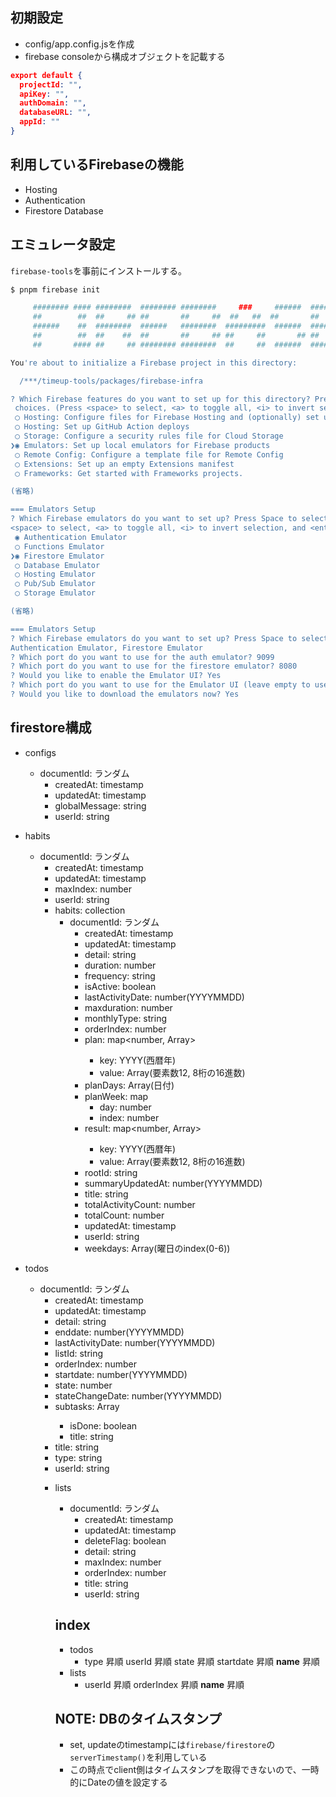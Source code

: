 ## 初期設定
* config/app.config.jsを作成
* firebase consoleから構成オブジェクトを記載する

```json
export default {
  projectId: "",
  apiKey: "",
  authDomain: "",
  databaseURL: "",
  appId: ""
}
```

## 利用しているFirebaseの機能
* Hosting
* Authentication
* Firestore Database

## エミュレータ設定

`firebase-tools`を事前にインストールする。

```bash
$ pnpm firebase init

     ######## #### ########  ######## ########     ###     ######  ########
     ##        ##  ##     ## ##       ##     ##  ##   ##  ##       ##
     ######    ##  ########  ######   ########  #########  ######  ######
     ##        ##  ##    ##  ##       ##     ## ##     ##       ## ##
     ##       #### ##     ## ######## ########  ##     ##  ######  ########

You're about to initialize a Firebase project in this directory:

  /***/timeup-tools/packages/firebase-infra

? Which Firebase features do you want to set up for this directory? Press Space to select features, then Enter to confirm your
 choices. (Press <space> to select, <a> to toggle all, <i> to invert selection, and <enter> to proceed)
 ◯ Hosting: Configure files for Firebase Hosting and (optionally) set up GitHub Action deploys
 ◯ Hosting: Set up GitHub Action deploys
 ◯ Storage: Configure a security rules file for Cloud Storage
❯◉ Emulators: Set up local emulators for Firebase products
 ◯ Remote Config: Configure a template file for Remote Config
 ◯ Extensions: Set up an empty Extensions manifest
 ◯ Frameworks: Get started with Frameworks projects.

(省略)

=== Emulators Setup
? Which Firebase emulators do you want to set up? Press Space to select emulators, then Enter to confirm your choices. (Press
<space> to select, <a> to toggle all, <i> to invert selection, and <enter> to proceed)
 ◉ Authentication Emulator
 ◯ Functions Emulator
❯◉ Firestore Emulator
 ◯ Database Emulator
 ◯ Hosting Emulator
 ◯ Pub/Sub Emulator
 ◯ Storage Emulator

(省略)

=== Emulators Setup
? Which Firebase emulators do you want to set up? Press Space to select emulators, then Enter to confirm your choices.
Authentication Emulator, Firestore Emulator
? Which port do you want to use for the auth emulator? 9099
? Which port do you want to use for the firestore emulator? 8080
? Would you like to enable the Emulator UI? Yes
? Which port do you want to use for the Emulator UI (leave empty to use any available port)? 8081
? Would you like to download the emulators now? Yes
```

## firestore構成

* configs
  * documentId: ランダム
    * createdAt: timestamp
    * updatedAt: timestamp
    * globalMessage: string
    * userId: string

* habits
  * documentId: ランダム
    * createdAt: timestamp
    * updatedAt: timestamp
    * maxIndex: number
    * userId: string
    * habits: collection
      * documentId: ランダム
        * createdAt: timestamp
        * updatedAt: timestamp
        * detail: string
        * duration: number
        * frequency: string
        * isActive: boolean
        * lastActivityDate: number(YYYYMMDD)
        * maxduration: number
        * monthlyType: string
        * orderIndex: number
        * plan: map<number, Array<string>>
          * key: YYYY(西暦年)
          * value: Array<string>(要素数12, 8桁の16進数)
        * planDays: Array<number>(日付)
        * planWeek: map
          * day: number
          * index: number
        * result: map<number, Array<string>>
          * key: YYYY(西暦年)
          * value: Array<string>(要素数12, 8桁の16進数)
        * rootId: string
        * summaryUpdatedAt: number(YYYYMMDD)
        * title: string
        * totalActivityCount: number
        * totalCount: number
        * updatedAt: timestamp
        * userId: string
        * weekdays: Array<string>(曜日のindex(0-6))

* todos
  * documentId: ランダム
    * createdAt: timestamp
    * updatedAt: timestamp
    * detail: string
    * enddate: number(YYYYMMDD)
    * lastActivityDate: number(YYYYMMDD)
    * listId: string
    * orderIndex: number
    * startdate: number(YYYYMMDD)
    * state: number
    * stateChangeDate: number(YYYYMMDD)
    * subtasks: Array<Object>
      * isDone: boolean
      * title: string
    * title: string
    * type: string
    * userId: string

* lists
  * documentId: ランダム
    * createdAt: timestamp
    * updatedAt: timestamp
    * deleteFlag: boolean
    * detail: string
    * maxIndex: number
    * orderIndex: number
    * title: string
    * userId: string

## index
* todos
  * type 昇順 userId 昇順 state 昇順 startdate 昇順 __name__ 昇順
* lists
  * userId 昇順 orderIndex 昇順 __name__ 昇順

## NOTE: DBのタイムスタンプ
* set, updateのtimestampには`firebase/firestore`の`serverTimestamp()`を利用している
* この時点でclient側はタイムスタンプを取得できないので、一時的にDateの値を設定する